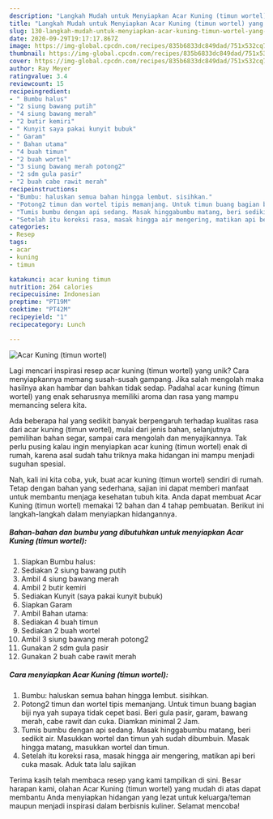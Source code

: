 ```yaml
---
description: "Langkah Mudah untuk Menyiapkan Acar Kuning (timun wortel) yang Bikin Ngiler"
title: "Langkah Mudah untuk Menyiapkan Acar Kuning (timun wortel) yang Bikin Ngiler"
slug: 130-langkah-mudah-untuk-menyiapkan-acar-kuning-timun-wortel-yang-bikin-ngiler
date: 2020-09-29T19:17:17.867Z
image: https://img-global.cpcdn.com/recipes/835b6833dc849dad/751x532cq70/acar-kuning-timun-wortel-foto-resep-utama.jpg
thumbnail: https://img-global.cpcdn.com/recipes/835b6833dc849dad/751x532cq70/acar-kuning-timun-wortel-foto-resep-utama.jpg
cover: https://img-global.cpcdn.com/recipes/835b6833dc849dad/751x532cq70/acar-kuning-timun-wortel-foto-resep-utama.jpg
author: Ray Meyer
ratingvalue: 3.4
reviewcount: 15
recipeingredient:
- " Bumbu halus"
- "2 siung bawang putih"
- "4 siung bawang merah"
- "2 butir kemiri"
- " Kunyit saya pakai kunyit bubuk"
- " Garam"
- " Bahan utama"
- "4 buah timun"
- "2 buah wortel"
- "3 siung bawang merah potong2"
- "2 sdm gula pasir"
- "2 buah cabe rawit merah"
recipeinstructions:
- "Bumbu: haluskan semua bahan hingga lembut. sisihkan."
- "Potong2 timun dan wortel tipis memanjang. Untuk timun buang bagian biji nya yah supaya tidak cepet basi. Beri gula pasir, garam, bawang merah, cabe rawit dan cuka. Diamkan minimal 2 Jam."
- "Tumis bumbu dengan api sedang. Masak hinggabumbu matang, beri sedikit air. Masukkan wortel dan timun yah sudah dibumbuin. Masak hingga matang, masukkan wortel dan timun."
- "Setelah itu koreksi rasa, masak hingga air mengering, matikan api beri cuka masak. Aduk tata lalu sajikan"
categories:
- Resep
tags:
- acar
- kuning
- timun

katakunci: acar kuning timun 
nutrition: 264 calories
recipecuisine: Indonesian
preptime: "PT19M"
cooktime: "PT42M"
recipeyield: "1"
recipecategory: Lunch

---
```



![Acar Kuning (timun wortel)](https://img-global.cpcdn.com/recipes/835b6833dc849dad/751x532cq70/acar-kuning-timun-wortel-foto-resep-utama.jpg)

Lagi mencari inspirasi resep acar kuning (timun wortel) yang unik? Cara menyiapkannya memang susah-susah gampang. Jika salah mengolah maka hasilnya akan hambar dan bahkan tidak sedap. Padahal acar kuning (timun wortel) yang enak seharusnya memiliki aroma dan rasa yang mampu memancing selera kita.

Ada beberapa hal yang sedikit banyak berpengaruh terhadap kualitas rasa dari acar kuning (timun wortel), mulai dari jenis bahan, selanjutnya pemilihan bahan segar, sampai cara mengolah dan menyajikannya. Tak perlu pusing kalau ingin menyiapkan acar kuning (timun wortel) enak di rumah, karena asal sudah tahu triknya maka hidangan ini mampu menjadi suguhan spesial.




Nah, kali ini kita coba, yuk, buat acar kuning (timun wortel) sendiri di rumah. Tetap dengan bahan yang sederhana, sajian ini dapat memberi manfaat untuk membantu menjaga kesehatan tubuh kita. Anda dapat membuat Acar Kuning (timun wortel) memakai 12 bahan dan 4 tahap pembuatan. Berikut ini langkah-langkah dalam menyiapkan hidangannya.

<!--inarticleads1-->

##### Bahan-bahan dan bumbu yang dibutuhkan untuk menyiapkan Acar Kuning (timun wortel):

1. Siapkan  Bumbu halus:
1. Sediakan 2 siung bawang putih
1. Ambil 4 siung bawang merah
1. Ambil 2 butir kemiri
1. Sediakan  Kunyit (saya pakai kunyit bubuk)
1. Siapkan  Garam
1. Ambil  Bahan utama:
1. Sediakan 4 buah timun
1. Sediakan 2 buah wortel
1. Ambil 3 siung bawang merah potong2
1. Gunakan 2 sdm gula pasir
1. Gunakan 2 buah cabe rawit merah




<!--inarticleads2-->

##### Cara menyiapkan Acar Kuning (timun wortel):

1. Bumbu: haluskan semua bahan hingga lembut. sisihkan.
1. Potong2 timun dan wortel tipis memanjang. Untuk timun buang bagian biji nya yah supaya tidak cepet basi. Beri gula pasir, garam, bawang merah, cabe rawit dan cuka. Diamkan minimal 2 Jam.
1. Tumis bumbu dengan api sedang. Masak hinggabumbu matang, beri sedikit air. Masukkan wortel dan timun yah sudah dibumbuin. Masak hingga matang, masukkan wortel dan timun.
1. Setelah itu koreksi rasa, masak hingga air mengering, matikan api beri cuka masak. Aduk tata lalu sajikan




Terima kasih telah membaca resep yang kami tampilkan di sini. Besar harapan kami, olahan Acar Kuning (timun wortel) yang mudah di atas dapat membantu Anda menyiapkan hidangan yang lezat untuk keluarga/teman maupun menjadi inspirasi dalam berbisnis kuliner. Selamat mencoba!
